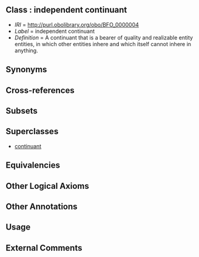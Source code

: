 
## Class : independent continuant

 * *IRI* = http://purl.obolibrary.org/obo/BFO_0000004
 * *Label* = independent continuant
 * *Definition* = A continuant that is a bearer of quality and realizable entity entities, in which other entities inhere and which itself cannot inhere in anything.

## Synonyms


## Cross-references


## Subsets


## Superclasses

 * [continuant](../../BFO/02/BFO_0000002.md)

## Equivalencies


## Other Logical Axioms


## Other Annotations


## Usage


## External Comments

